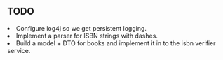 <h2>TODO</h2>
<li>Configure log4j so we get persistent logging.</li>
<li>Implement a parser for ISBN strings with dashes.</li>
<li>Build a model + DTO for books and implement it in to the isbn verifier service.</li>